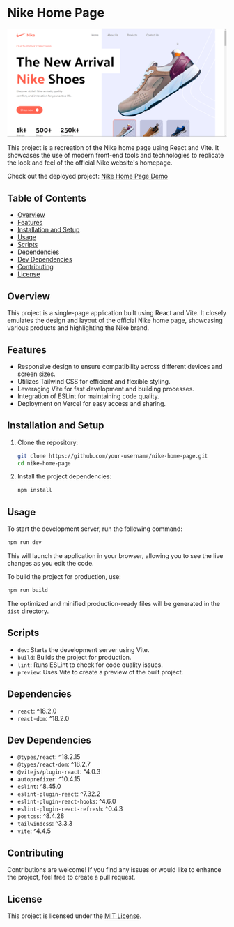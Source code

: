 # Nike Home Page

![Nike Home Page Screenshot](images/screenshot.png)

This project is a recreation of the Nike home page using React and Vite. It showcases the use of modern front-end tools and technologies to replicate the look and feel of the official Nike website's homepage.

Check out the deployed project: [Nike Home Page Demo](https://nike-home-page-74l0jknup-vasanthkumars2025-gmailcom.vercel.app/)

## Table of Contents

- [Overview](#overview)
- [Features](#features)
- [Installation and Setup](#installation-and-setup)
- [Usage](#usage)
- [Scripts](#scripts)
- [Dependencies](#dependencies)
- [Dev Dependencies](#dev-dependencies)
- [Contributing](#contributing)
- [License](#license)

## Overview

This project is a single-page application built using React and Vite. It closely emulates the design and layout of the official Nike home page, showcasing various products and highlighting the Nike brand.

## Features

- Responsive design to ensure compatibility across different devices and screen sizes.
- Utilizes Tailwind CSS for efficient and flexible styling.
- Leveraging Vite for fast development and building processes.
- Integration of ESLint for maintaining code quality.
- Deployment on Vercel for easy access and sharing.

## Installation and Setup

1. Clone the repository:

   ```bash
   git clone https://github.com/your-username/nike-home-page.git
   cd nike-home-page
   ```

2. Install the project dependencies:

   ```bash
   npm install
   ```

## Usage

To start the development server, run the following command:

```bash
npm run dev
```

This will launch the application in your browser, allowing you to see the live changes as you edit the code.

To build the project for production, use:

```bash
npm run build
```

The optimized and minified production-ready files will be generated in the `dist` directory.

## Scripts

- `dev`: Starts the development server using Vite.
- `build`: Builds the project for production.
- `lint`: Runs ESLint to check for code quality issues.
- `preview`: Uses Vite to create a preview of the built project.

## Dependencies

- `react`: ^18.2.0
- `react-dom`: ^18.2.0

## Dev Dependencies

- `@types/react`: ^18.2.15
- `@types/react-dom`: ^18.2.7
- `@vitejs/plugin-react`: ^4.0.3
- `autoprefixer`: ^10.4.15
- `eslint`: ^8.45.0
- `eslint-plugin-react`: ^7.32.2
- `eslint-plugin-react-hooks`: ^4.6.0
- `eslint-plugin-react-refresh`: ^0.4.3
- `postcss`: ^8.4.28
- `tailwindcss`: ^3.3.3
- `vite`: ^4.4.5

## Contributing

Contributions are welcome! If you find any issues or would like to enhance the project, feel free to create a pull request.

## License

This project is licensed under the [MIT License](LICENSE).
